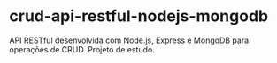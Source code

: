 # crud-api-restful-nodejs-mongodb
API RESTful desenvolvida com Node.js, Express e MongoDB para operações de CRUD. Projeto de estudo.
